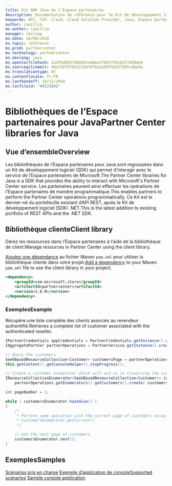 ```yaml
---
title: Kit SDK Java de l’Espace partenaires
description: Documentation de référence pour le Kit de développement logiciel (SDK) Java de l’Espace partenaires
keywords: API, CSP, Cloud, Cloud Solution Provider, Java, Espace partenaires, Kit de développement logiciel (SDK)
author: iswillia
ms.author: iswillia
manager: lesliep
ms.date: 10/09/2018
ms.topic: reference
ms.prod: partnercenter
ms.technology: partnercenter
ms.devlang: java
ms.openlocfilehash: 2adfbdbd37d6eb91e48ee37091f951b3f7d59eb9
ms.sourcegitcommit: 4da7d2f470331feb7d76a1658f5825f365cdba9a
ms.translationtype: HT
ms.contentlocale: fr-FR
ms.lasthandoff: 10/12/2018
ms.locfileid: "49121642"
---
```

# <a name="partner-center-libraries-for-java"></a><span data-ttu-id="95616-104">Bibliothèques de l’Espace partenaires pour Java</span><span class="sxs-lookup"><span data-stu-id="95616-104">Partner Center libraries for Java</span></span>

## <a name="overview"></a><span data-ttu-id="95616-105">Vue d’ensemble</span><span class="sxs-lookup"><span data-stu-id="95616-105">Overview</span></span>

<span data-ttu-id="95616-106">Les bibliothèques de l’Espace partenaires pour Java sont regroupées dans un Kit de développement logiciel (SDK) qui permet d’interagir avec le service de l’Espace partenaires de Microsoft.</span><span class="sxs-lookup"><span data-stu-id="95616-106">The Partner Center libraries for Java is a SDK that provides the ability to interact with Microsoft's Partner Center service.</span></span> <span data-ttu-id="95616-107">Les partenaires peuvent ainsi effectuer les opérations de l’Espace partenaires de manière programmatique.</span><span class="sxs-lookup"><span data-stu-id="95616-107">This enables partners to perform the Partner Center operations programmatically.</span></span> <span data-ttu-id="95616-108">Ce Kit est le dernier-né du portefeuille existant d’API REST, après le Kit de développement logiciel (SDK) .NET.</span><span class="sxs-lookup"><span data-stu-id="95616-108">This is the latest addition to existing portfolio of REST APIs and the .NET SDK.</span></span>

## <a name="client-library"></a><span data-ttu-id="95616-109">Bibliothèque cliente</span><span class="sxs-lookup"><span data-stu-id="95616-109">Client library</span></span>

<span data-ttu-id="95616-110">Gérez les ressources dans l’Espace partenaires à l’aide de la bibliothèque de client.</span><span class="sxs-lookup"><span data-stu-id="95616-110">Manage resources in Partner Center using the client library.</span></span>

<span data-ttu-id="95616-111">[Ajoutez une dépendance](https://maven.apache.org/guides/getting-started/index.html#How_do_I_use_external_dependencies) au fichier Maven `pom.xml` pour utiliser la bibliothèque cliente dans votre projet.</span><span class="sxs-lookup"><span data-stu-id="95616-111">[Add a dependency](https://maven.apache.org/guides/getting-started/index.html#How_do_I_use_external_dependencies) to your Maven `pom.xml` file to use the client library in your project.</span></span>

```xml
<dependency>
    <groupId>com.microsoft.store</groupId>
    <artifactId>partnercenter</artifactId>
    <version>1.8.0</version>
</dependency>
```   

### <a name="example"></a><span data-ttu-id="95616-112">Exemples</span><span class="sxs-lookup"><span data-stu-id="95616-112">Example</span></span>

<span data-ttu-id="95616-113">Récupère une liste complète des clients associés au revendeur authentifié.</span><span class="sxs-lookup"><span data-stu-id="95616-113">Retrieves a complete list of customer associated with the authenticated reseller.</span></span>

```java
IPartnerCredentials appCredentials = PartnerCredentials.getInstance().generateByApplicationCredentials('YOUR_APP_ID', 'YOUR_APP_SECRET', 'YOUR_TENANT_ID');
IAggregatePartner partnerOperations = PartnerService.getInstance().createPartnerOperations(appCredentials);

// Query the customers
SeekBasedResourceCollection<Customer> customersPage = partnerOperations.getCustomers().query(QueryFactory.getInstance().buildIndexedQuery(100));
this.getContext().getConsoleHelper().stopProgress();

// Create a customer enumerator which will aid us in traversing the customer pages
IResourceCollectionEnumerator<SeekBasedResourceCollection<Customer>> customersEnumerator =
    partnerOperations.getEnumerators().getCustomers().create( customersPage );

int pageNumber = 1;

while ( customersEnumerator.hasValue() )
{
    /*
     * Perform some operation with the current page of customers using 
     * customersEnumerator.getCurrent()  
     */

    // Get the next page of customers
    customersEnumerator.next();
}
```

## <a name="samples"></a><span data-ttu-id="95616-114">Exemples</span><span class="sxs-lookup"><span data-stu-id="95616-114">Samples</span></span>

<span data-ttu-id="95616-115">[Scénarios pris en charge](https://docs.microsoft.com/partner-center/develop/scenarios)
[Exemple d’application de console](https://github.com/Microsoft/Partner-Center-Java-Samples)</span><span class="sxs-lookup"><span data-stu-id="95616-115">[Supported scenarios](https://docs.microsoft.com/partner-center/develop/scenarios)
[Sample console application](https://github.com/Microsoft/Partner-Center-Java-Samples)</span></span>  